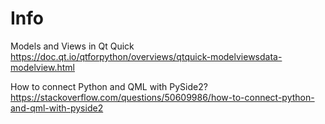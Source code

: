 # Info

Models and Views in Qt Quick
https://doc.qt.io/qtforpython/overviews/qtquick-modelviewsdata-modelview.html

How to connect Python and QML with PySide2?
https://stackoverflow.com/questions/50609986/how-to-connect-python-and-qml-with-pyside2


